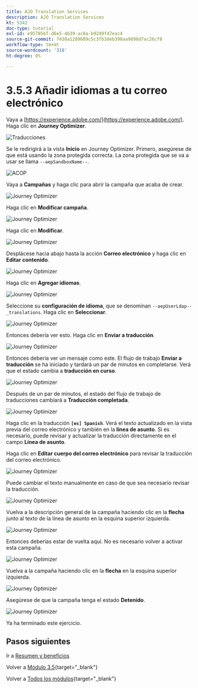 ```yaml
---
title: AJO Translation Services
description: AJO Translation Services
kt: 5342
doc-type: tutorial
exl-id: e957856f-d6e5-4b39-ac0a-b9249f47eac4
source-git-commit: 7438a1289689c5c3fb3deb398aa9898d7ac26cf8
workflow-type: tm+mt
source-wordcount: '318'
ht-degree: 0%

---
```


# 3.5.3 Añadir idiomas a tu correo electrónico

Vaya a [https://experience.adobe.com/](https://experience.adobe.com/). Haga clic en **Journey Optimizer**.

![Traducciones](./images/ajolp1.png)

Se le redirigirá a la vista **Inicio** en Journey Optimizer. Primero, asegúrese de que está usando la zona protegida correcta. La zona protegida que se va a usar se llama `--aepSandboxName--`.

![ACOP](./images/ajolp2.png)

Vaya a **Campañas** y haga clic para abrir la campaña que acaba de crear.

![Journey Optimizer](./images/camploc1.png)

Haga clic en **Modificar campaña**.

![Journey Optimizer](./images/camploc2.png)

Haga clic en **Modificar**.

![Journey Optimizer](./images/camploc3.png)

Desplácese hacia abajo hasta la acción **Correo electrónico** y haga clic en **Editar contenido**.

![Journey Optimizer](./images/camploc4.png)

Haga clic en **Agregar idiomas**.

![Journey Optimizer](./images/camploc5.png)

Seleccione su **configuración de idioma**, que se denominan `--aepUserLdap--_translations`. Haga clic en **Seleccionar**.

![Journey Optimizer](./images/camplocs1.png)

Entonces debería ver esto. Haga clic en **Enviar a traducción**.

![Journey Optimizer](./images/camplocs2.png)

Entonces debería ver un mensaje como este. El flujo de trabajo **Enviar a traducción** se ha iniciado y tardará un par de minutos en completarse.
Verá que el estado cambia a **traducción en curso**.

![Journey Optimizer](./images/camplocs3.png)

Después de un par de minutos, el estado del flujo de trabajo de traducciones cambiará a **Traducción completada**.

![Journey Optimizer](./images/camplocs4.png)

Haga clic en la traducción **`[es] Spanish`**. Verá el texto actualizado en la vista previa del correo electrónico y también en la **línea de asunto**.
Si es necesario, puede revisar y actualizar la traducción directamente en el campo **Línea de asunto**.

Haga clic en **Editar cuerpo del correo electrónico** para revisar la traducción del correo electrónico.

![Journey Optimizer](./images/camplocs5.png)

Puede cambiar el texto manualmente en caso de que sea necesario revisar la traducción.

![Journey Optimizer](./images/camplocs6.png)

Vuelva a la descripción general de la campaña haciendo clic en la **flecha** junto al texto de la línea de asunto en la esquina superior izquierda.

![Journey Optimizer](./images/camplocs7.png)

Entonces deberías estar de vuelta aquí. No es necesario volver a activar esta campaña.

![Journey Optimizer](./images/camplocs8.png)

Vuelva a la campaña haciendo clic en la **flecha** en la esquina superior izquierda.

![Journey Optimizer](./images/camplocs9.png)

Asegúrese de que la campaña tenga el estado **Detenido**.

![Journey Optimizer](./images/camplocs10.png)

Ya ha terminado este ejercicio.

## Pasos siguientes

Ir a [Resumen y beneficios](./summary.md)

Volver a [Módulo 3.5](./ajotranslationsvcs.md){target="_blank"}

Volver a [Todos los módulos](./../../../overview.md){target="_blank"}
